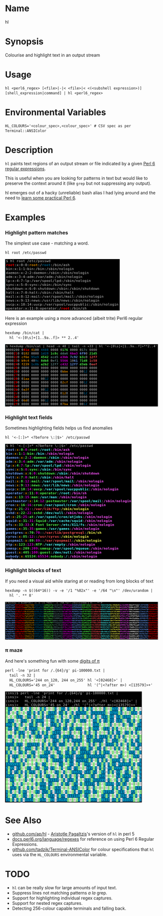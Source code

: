 # Name
hl

# Synopsis
Colourise and highlight text in an output stream

# Usage

    hl <perl6_regex> [<file>|-|< <file>|< <(<subshell expression>)]
    [shell_expression|command] | hl <perl6_regex>

# Environmental Variables

    HL_COLOURS='<colour_spec>,<colour_spec>' # CSV spec as per Terminal::ANSIColor

# Description
`hl` paints text regions of an output stream or file indicated by a given
[Perl 6 regular expressions](https://docs.perl6.org/language/regexes).

This is useful when you are looking for patterns 
in text but would like to preserve the context around it 
(like `grep` but not suppressing any output).

hl emerges out of a hacky (unreliable) bash alias I had lying around and the
need to [learn some practical Perl 6](https://www.learningperl6.com/).

# Examples

### Highlight pattern matches

The simplest use case - matching a word.

    hl root /etc/passwd

![highlight-simple](doc/highlight-simple.png)

Here is an example using a more advanced (albeit trite) Perl6 regular expression

    hexdump /bin/cat |
      hl '<-[0\s]+[1..9a..f]> ** 2..4'

![highlight-01](doc/highlight-01.png)

### Highlight text fields

Sometimes highlighting fields helps us find anomalies

    hl '<-[:]>* <?before \:|$>' /etc/passwd

![fields](doc/fields.png)

### Highlight blocks of text

If you need a visual aid while staring at or reading from long blocks of text

    hexdump -n $((64*16)) -v -e '/1 "%02x"' -e '/64 "\n"' /dev/urandom |
      hl '. ** 8'

![blocks](doc/blocks.png)

### π maze

And here's something fun with some [digits of π](https://www.angio.net/pi/digits/100000.txt)

    perl -lne 'print for /.{64}/g' pi-100000.txt |
      tail -n 32 | 
      HL_COLOURS='244 on_120, 244 on_255' hl '<[02468]>' |
      HL_COLOURS='45 on_24'               hl '(^|<?after m>) <[13579]>+' 

![pi-maze](doc/pi-maze.png)

# See Also

* [github.com/ap/hl](https://github.com/ap/hl) -
  [Aristotle Pagaltzis](http://plasmasturm.org/)'s version of `hl` in perl 5
* [docs.perl6.org/language/regexes](https://docs.perl6.org/language/regexes#Literals)
  for reference on using Perl 6 Regular Expressions.
* [github.com/tadzik/Terminal-ANSIColor](https://github.com/tadzik/Terminal-ANSIColor)
  for colour specifications that `hl` uses via the `HL_COLOURS` environmental
  variable.

# TODO
* `hl` can be really slow for large amounts of input text.
* Suppress lines not matching patterns _a la_ grep.
* Support for highlighting individual regex captures.
* Support for nested regex captures.
* Detecting 256-colour capable terminals and falling back.

